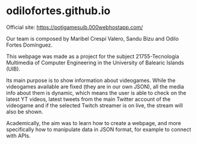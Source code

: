 # odilofortes.github.io

Official site:
https://potigamesuib.000webhostapp.com/

Our team is composed by Maribel Crespí Valero, Sandu Bizu and Odilo Fortes Domínguez.

This webpage was made as a project for the subject 21755-Tecnología Multimedia of Computer Engineering in the University of Balearic Islands (UIB).

Its main purpose is to show information about videogames. While the videogames available are fixed (they are in our own JSON), all the media info about them is dynamic, which means the user is able to check on the latest YT videos, latest tweets from the main Twitter account of the videogame and if the selected Twitch streamer is on live, the stream will also be shown. 

Academically, the aim was to learn how to create a webpage, and more specifically how to manipulate data in JSON format, for example to connect with APIs.
